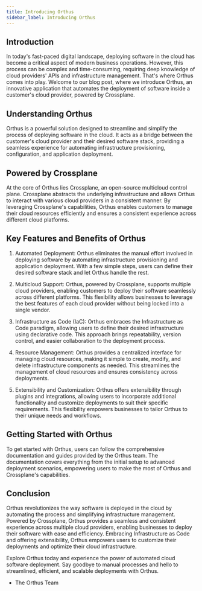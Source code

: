 ```yaml
---
title: Introducing Orthus
sidebar_label: Introducing Orthus
---
```


## Introduction

In today's fast-paced digital landscape, deploying software in the cloud has become a critical aspect of modern business operations. However, this process can be complex and time-consuming, requiring deep knowledge of cloud providers' APIs and infrastructure management. That's where Orthus comes into play. Welcome to our blog post, where we introduce Orthus, an innovative application that automates the deployment of software inside a customer's cloud provider, powered by Crossplane.

## Understanding Orthus

Orthus is a powerful solution designed to streamline and simplify the process of deploying software in the cloud. It acts as a bridge between the customer's cloud provider and their desired software stack, providing a seamless experience for automating infrastructure provisioning, configuration, and application deployment.

## Powered by Crossplane

At the core of Orthus lies Crossplane, an open-source multicloud control plane. Crossplane abstracts the underlying infrastructure and allows Orthus to interact with various cloud providers in a consistent manner. By leveraging Crossplane's capabilities, Orthus enables customers to manage their cloud resources efficiently and ensures a consistent experience across different cloud platforms.

## Key Features and Benefits of Orthus

1. Automated Deployment: Orthus eliminates the manual effort involved in deploying software by automating infrastructure provisioning and application deployment. With a few simple steps, users can define their desired software stack and let Orthus handle the rest.

2. Multicloud Support: Orthus, powered by Crossplane, supports multiple cloud providers, enabling customers to deploy their software seamlessly across different platforms. This flexibility allows businesses to leverage the best features of each cloud provider without being locked into a single vendor.

3. Infrastructure as Code (IaC): Orthus embraces the Infrastructure as Code paradigm, allowing users to define their desired infrastructure using declarative code. This approach brings repeatability, version control, and easier collaboration to the deployment process.

4. Resource Management: Orthus provides a centralized interface for managing cloud resources, making it simple to create, modify, and delete infrastructure components as needed. This streamlines the management of cloud resources and ensures consistency across deployments.

5. Extensibility and Customization: Orthus offers extensibility through plugins and integrations, allowing users to incorporate additional functionality and customize deployments to suit their specific requirements. This flexibility empowers businesses to tailor Orthus to their unique needs and workflows.

## Getting Started with Orthus

To get started with Orthus, users can follow the comprehensive documentation and guides provided by the Orthus team. The documentation covers everything from the initial setup to advanced deployment scenarios, empowering users to make the most of Orthus and Crossplane's capabilities.

## Conclusion

Orthus revolutionizes the way software is deployed in the cloud by automating the process and simplifying infrastructure management. Powered by Crossplane, Orthus provides a seamless and consistent experience across multiple cloud providers, enabling businesses to deploy their software with ease and efficiency. Embracing Infrastructure as Code and offering extensibility, Orthus empowers users to customize their deployments and optimize their cloud infrastructure.

Explore Orthus today and experience the power of automated cloud software deployment. Say goodbye to manual processes and hello to streamlined, efficient, and scalable deployments with Orthus.

- The Orthus Team
